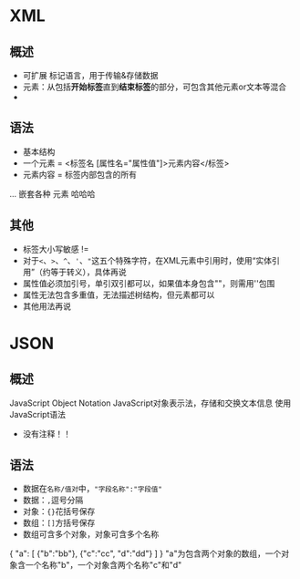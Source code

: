 
# XML
## 概述
- 可扩展 标记语言，用于传输&存储数据
- 元素：从包括**开始标签**直到**结束标签**的部分，可包含其他元素or文本等混合
-

## 语法
- 基本结构
 - 一个元素 = <标签名 [属性名="属性值"]>元素内容</标签>
 - 元素内容 = 标签内部包含的所有

<!--这里是注释-->
<!--下一行是XML声明 定义版本&编码-->
<?xml version="1.0" encoding="ISO-8859-1"?> 

<root>    <!--根元素-->
    <child1>   <!--子元素（们）可平级平行多个-->
        <subchild1>
            ...  嵌套各种
            <list>元素</list>
        </subchild1>
    </child1>
    <child2>哈哈哈</child2>
</root>

## 其他
- 标签大小写敏感 <Letter> != <letter>
- 对于`<`、`>`、`^`、`'`、`"`这五个特殊字符，在XML元素中引用时，使用“实体引用”（约等于转义），具体再说
- 属性值必须加引号，单引双引都可以，如果值本身包含""，则需用''包围
- 属性无法包含多重值，无法描述树结构，但元素都可以
- 其他用法再说

# JSON
## 概述
JavaScript Object Notation 
JavaScript对象表示法，存储和交换文本信息
使用JavaScript语法
- 没有注释！！

## 语法
- 数据在`名称/值对`中，`"字段名称":"字段值"`
- 数据：`,`逗号分隔
- 对象：`{}`花括号保存
- 数组：`[]`方括号保存
- 数组可含多个对象，对象可含多个名称

{
"a":
    [
        {"b":"bb"}, 
        {"c":"cc", "d":"dd"}
    ]
}
"a"为包含两个对象的数组，一个对象含一个名称"b"，一个对象含两个名称"c"和"d"


